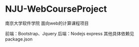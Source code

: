 # NJU-WebCourseProject
南京大学软件学院 面向web的计算课程项目

前端：Bootstrap、Jquery
后端：Nodejs express
其他具体依赖见package.json
